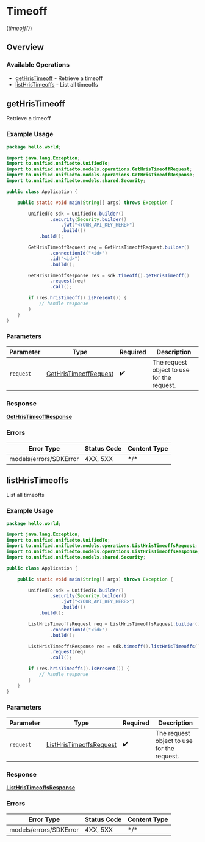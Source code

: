 # Timeoff
(*timeoff()*)

## Overview

### Available Operations

* [getHrisTimeoff](#gethristimeoff) - Retrieve a timeoff
* [listHrisTimeoffs](#listhristimeoffs) - List all timeoffs

## getHrisTimeoff

Retrieve a timeoff

### Example Usage

```java
package hello.world;

import java.lang.Exception;
import to.unified.unifiedto.UnifiedTo;
import to.unified.unifiedto.models.operations.GetHrisTimeoffRequest;
import to.unified.unifiedto.models.operations.GetHrisTimeoffResponse;
import to.unified.unifiedto.models.shared.Security;

public class Application {

    public static void main(String[] args) throws Exception {

        UnifiedTo sdk = UnifiedTo.builder()
                .security(Security.builder()
                    .jwt("<YOUR_API_KEY_HERE>")
                    .build())
            .build();

        GetHrisTimeoffRequest req = GetHrisTimeoffRequest.builder()
                .connectionId("<id>")
                .id("<id>")
                .build();

        GetHrisTimeoffResponse res = sdk.timeoff().getHrisTimeoff()
                .request(req)
                .call();

        if (res.hrisTimeoff().isPresent()) {
            // handle response
        }
    }
}
```

### Parameters

| Parameter                                                                 | Type                                                                      | Required                                                                  | Description                                                               |
| ------------------------------------------------------------------------- | ------------------------------------------------------------------------- | ------------------------------------------------------------------------- | ------------------------------------------------------------------------- |
| `request`                                                                 | [GetHrisTimeoffRequest](../../models/operations/GetHrisTimeoffRequest.md) | :heavy_check_mark:                                                        | The request object to use for the request.                                |

### Response

**[GetHrisTimeoffResponse](../../models/operations/GetHrisTimeoffResponse.md)**

### Errors

| Error Type             | Status Code            | Content Type           |
| ---------------------- | ---------------------- | ---------------------- |
| models/errors/SDKError | 4XX, 5XX               | \*/\*                  |

## listHrisTimeoffs

List all timeoffs

### Example Usage

```java
package hello.world;

import java.lang.Exception;
import to.unified.unifiedto.UnifiedTo;
import to.unified.unifiedto.models.operations.ListHrisTimeoffsRequest;
import to.unified.unifiedto.models.operations.ListHrisTimeoffsResponse;
import to.unified.unifiedto.models.shared.Security;

public class Application {

    public static void main(String[] args) throws Exception {

        UnifiedTo sdk = UnifiedTo.builder()
                .security(Security.builder()
                    .jwt("<YOUR_API_KEY_HERE>")
                    .build())
            .build();

        ListHrisTimeoffsRequest req = ListHrisTimeoffsRequest.builder()
                .connectionId("<id>")
                .build();

        ListHrisTimeoffsResponse res = sdk.timeoff().listHrisTimeoffs()
                .request(req)
                .call();

        if (res.hrisTimeoffs().isPresent()) {
            // handle response
        }
    }
}
```

### Parameters

| Parameter                                                                     | Type                                                                          | Required                                                                      | Description                                                                   |
| ----------------------------------------------------------------------------- | ----------------------------------------------------------------------------- | ----------------------------------------------------------------------------- | ----------------------------------------------------------------------------- |
| `request`                                                                     | [ListHrisTimeoffsRequest](../../models/operations/ListHrisTimeoffsRequest.md) | :heavy_check_mark:                                                            | The request object to use for the request.                                    |

### Response

**[ListHrisTimeoffsResponse](../../models/operations/ListHrisTimeoffsResponse.md)**

### Errors

| Error Type             | Status Code            | Content Type           |
| ---------------------- | ---------------------- | ---------------------- |
| models/errors/SDKError | 4XX, 5XX               | \*/\*                  |